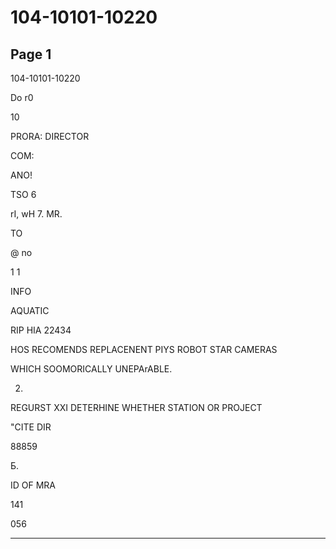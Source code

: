 # 104-10101-10220

## Page 1

104-10101-10220

Do r0

10

PRORA: DIRECTOR

COM:

ANO!

TSO 6

rI, wH 7. MR.

TO

@ no

1 1

INFO

AQUATIC

RIP HIA 22434

HOS RECOMENDS REPLACENENT PIYS ROBOT STAR CAMERAS

WHICH SOOMORICALLY UNEPArABLE.

2.

REGURST XXI DETERHINE WHETHER STATION OR PROJECT

"CITE DIR

88859

Б.

ID OF MRA

141

056

---

